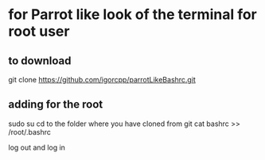 # for Parrot like look of the terminal for root user

## to download
git clone https://github.com/igorcpp/parrotLikeBashrc.git

## adding for the root 
sudo su
cd to the folder where you have cloned from git
cat bashrc >> /root/.bashrc

log out and log in


